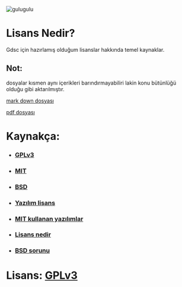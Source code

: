 ![gulugulu](https://media0.giphy.com/media/2epS8zhisYtHDCKrWv/giphy.gif)

# Lisans Nedir?
Gdsc için hazırlamış olduğum lisanslar hakkında temel kaynaklar.
## Not:
dosyalar kısmen aynı içerikleri barındırmayabiliri lakin konu bütünlüğü olduğu gibi aktarılmıştır.

[mark down dosyası](https://github.com/lazypwny751/lisans-nedir/blob/main/slides/lisanslar.md)

[pdf dosyası](https://github.com/lazypwny751/lisans-nedir/releases/download/1/lisanslar.pdf)

# Kaynakça:
* ### [GPLv3](https://choosealicense.com/licenses/gpl-3.0)
* ### [MIT](https://choosealicense.com/licenses/mit)
* ### [BSD](https://choosealicense.com/licenses/bsd-2-clause)
* ### [Yazılım lisans](https://tr.wikipedia.org/wiki/Yaz%C4%B1l%C4%B1m_lisans%C4%B1)
* ### [MIT kullanan yazılımlar](https://en.wikipedia.org/wiki/Category:Software_using_the_MIT_license)
* ### [Lisans nedir](https://www.sisbim.com/urun-gruplarimiz/yazilim-lisansi-nedir-neden-gereklidir)
* ### [BSD sorunu](https://www.gnu.org/licenses/bsd.tr.html)

# Lisans: [GPLv3](https://choosealicense.com/licenses/gpl-3.0)
